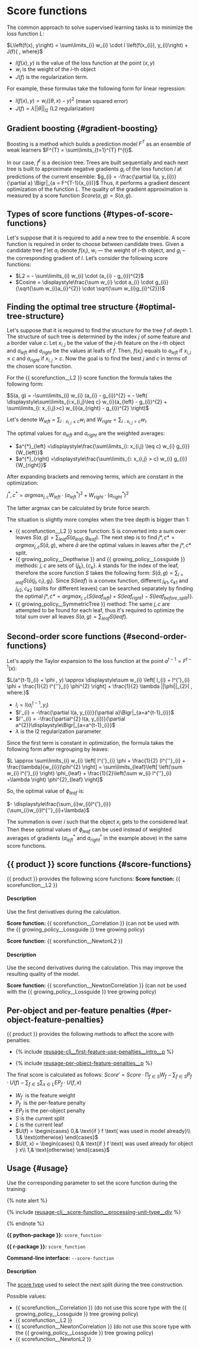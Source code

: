 # Score functions

The common approach to solve supervised learning tasks is to minimize the loss function $L$:

$L\left(f(x), y\right) = \sum\limits_{i} w_{i} \cdot l \left(f(x_{i}), y_{i}\right) + J(f){ , where}$

- $l\left( f(x), y\right)$ is the value of the loss function at the point $(x, y)$
- $w_{i}$ is the weight of the $i$-th object
- $J(f)$ is the regularization term.

For example, these formulas take the following form for linear regression:
- $l\left( f(x), y\right) = w_{i} \left( (\theta, x)  - y \right)^{2}$ (mean squared error)
- $J(f) = \lambda \left| | \theta | \right|_{l2}$ (L2 regularization)


## Gradient boosting {#gradient-boosting}

Boosting is a method which builds a prediction model $F^{T}$ as an ensemble of weak learners $F^{T} = \sum\limits_{t=1}^{T} f^{t}$.

In our case, $f^{t}$ is a decision tree. Trees are built sequentially and each next tree is built to approximate negative gradients $g_{i}$ of the loss function $l$ at predictions of the current ensemble:
$g_{i} = -\frac{\partial l(a, y_{i})}{\partial a} \Bigr|_{a = F^{T-1}(x_{i})}$
Thus, it performs a gradient descent optimization of the function $L$. The quality of the gradient approximation is measured by a score function $Score(a, g) = S(a, g)$.


## Types of score functions {#types-of-score-functions}

Let's suppose that it is required to add a new tree to the ensemble. A score function is required in order to choose between candidate trees. Given a candidate tree $f$ let $a_{i}$ denote $f(x_{i})$, $w_{i}$ — the weight of $i$-th object, and $g_{i}$ – the corresponding gradient of $l$. Let’s consider the following score functions:
- $L2 = - \sum\limits_{i} w_{i} \cdot (a_{i} - g_{i})^{2}$
- $Cosine = \displaystyle\frac{\sum w_{i} \cdot a_{i} \cdot g_{i}}{\sqrt{\sum w_{i}a_{i}^{2}} \cdot \sqrt{\sum w_{i}g_{i}^{2}}}$


## Finding the optimal tree structure {#optimal-tree-structure}

Let's suppose that it is required to find the structure for the tree $f$ of depth 1. The structure of such tree is determined by the index $j$ of some feature and a border value $c$. Let $x_{i, j}$ be the value of the $j$-th feature on the $i$-th object and $a_{left}$ and $a_{right}$ be the values at leafs of $f$. Then, $f(x_{i})$ equals to $a_{left}$ if $x_{i,j} \leq c$ and $a_{right}$ if $x_{i,j} > c$. Now the goal is to find the best $j$ and $c$ in terms of the chosen score function.

For the {{ scorefunction__L2 }} score function the formula takes the following form:

$S(a, g) = -\sum\limits_{i} w_{i} (a_{i} - g_{i})^{2} = - \left( \displaystyle\sum\limits_{i:x_{i,j}\leq c} w_{i}(a_{left} - g_{i})^{2} + \sum\limits_{i: x_{i,j}>c} w_{i}(a_{right} - g_{i})^{2} \right)$

Let's denote $W_{left} = \displaystyle\sum_{i: x_{I,j} \leq c} w_{i}$ and $W_{right} = \displaystyle\sum_{i: x_{i,j} >c} w_{i}$.

The optimal values for $a_{left}$ and $a_{right}$ are the weighted averages:
- $a^{*}_{left} =\displaystyle\frac{\sum\limits_{i: x_{i,j} \leq c} w_{i} g_{i}}{W_{left}}$
- $a^{*}_{right} =\displaystyle\frac{\sum\limits_{i: x_{i,j} > c} w_{i} g_{i}}{W_{right}}$

After expanding brackets and removing terms, which are constant in the optimization:

$j^{*}, c^{*} = argmax_{j, c} W_{left} \cdot (a^{*}_{left})^{2} + W_{right} \cdot (a^{*}_{right})^{2}$

The latter argmax can be calculated by brute force search.

The situation is slightly more complex when the tree depth is bigger than 1:
- {{ scorefunction__L2 }} score function: S is converted into a sum over leaves $S(a,g) = \sum_{leaf} S(a_{leaf}, g_{leaf})$. The next step is to find $j*, c* = argmax_{j,c}{S(\bar a, g)}$, where $\bar a$ are the optimal values in leaves after the $j*, c*$ split.
- {{ growing_policy__Depthwise }} and {{ growing_policy__Lossguide }} methods: $j, c$ are sets of $\{j_k\}, \{c_k\}$. $k$ stands for the index of the leaf, therefore the score function $S$ takes the following form: $S(\bar a, g) = \sum_{l = leaf}S(\bar a(j_l, c_l), g_l)$. Since $S(leaf)$ is a convex function, different $j_{k1}, c_{k1}$ and $j_{k2}, c_{k2}$ (splits for different leaves) can be searched separately by finding the optimal $j*, c* = argmax_{j,c}\{S(leaf_{left}) + S(leaf_{right}) - S(leaf_{before\_split})\}$.
- {{ growing_policy__SymmetricTree }} method: The same $j, c$ are attempted to be found for each leaf, thus it's required to optimize the total sum over all leaves $S(a,g) = \sum_{leaf} S(leaf)$.


## Second-order score functions {#second-order-functions}

Let's apply the Taylor expansion to the loss function at the point $a^{t-1} = F^{t-1}(x)$:

$L(a^{t-1}_{i} + \phi , y) \approx \displaystyle\sum w_{i} \left[ l_{i} + l^{'}_{i} \phi + \frac{1}{2} l^{''}_{i} \phi^{2} \right] + \frac{1}{2} \lambda ||\phi||_{2}{ , where:}$

- $l_{i} = l(a^{t-1}_{i}, y_{i})$
- $l'_{i} = -\frac{\partial l(a, y_{i})}{\partial a}\Bigr|_{a=a^{t-1}_{i}}$
- $l''_{i} = -\frac{\partial^{2} l(a, y_{i})}{\partial a^{2}}\displaystyle\Bigr|_{a=a^{t-1}_{i}}$
- $\lambda$ is the l2 regularization parameter

Since the first term is constant in optimization, the formula takes the following form after regrouping by leaves:

$L \approx \sum\limits_{i} w_{i} \left[ l^{'}_{i} \phi + \frac{1}{2} (l^{''}_{i} + \frac{\lambda}{w_{i}})\phi^{2} \right] = \sum\limits_{leaf}\left[  \left(\sum w_{i} l^{'}_{i} \right) \phi_{leaf} + \frac{1}{2}\left(\sum w_{i} l^{''}_{i} +\lambda \right) \phi^{2}_{leaf}  \right]$

So, the optimal value of $\phi_{leaf}$ is:

$- \displaystyle\frac{\sum_{i}w_{i}l^{'}_{i}}{\sum_{i}w_{i}l^{''}_{i}+\lambda}$

The summation is over $i$ such that the object $x_{i}$ gets to the considered leaf. Then these optimal values of $\phi_{leaf}$ can be used instead of weighted averages of gradients ($a^{*}_{left}$ and $a^{*}_{right}$ in the example above) in the same score functions.


## {{ product }} score functions {#score-functions}

{{ product }} provides the following score functions:
**Score function:** {{ scorefunction__L2 }}

#### Description


Use the first derivatives during the calculation.


**Score function:** {{ scorefunction__Correlation }} (can not be used with the {{ growing_policy__Lossguide }} tree growing policy)

**Score function:** {{ scorefunction__NewtonL2 }}

#### Description


Use the second derivatives during the calculation. This may improve the resulting quality of the model.


**Score function:** {{ scorefunction__NewtonCorrelation }} (can not be used with the {{ growing_policy__Lossguide }} tree growing policy)


## Per-object and per-feature penalties {#per-object-feature-penalties}

{{ product }} provides the following methods to affect the score with penalties:
- {% include [reusage-cli__first-feature-use-penalties__intro__p](../_includes/work_src/reusage/cli__first-feature-use-penalties__intro__p.md) %}

- {% include [reusage-per-object-feature-penalties__p](../_includes/work_src/reusage/per-object-feature-penalties__p.md) %}

The final score is calculated as follows:
$Score' = Score \cdot \prod_{f\in S}W_{f} - \sum_{f\in S}P_{f} \cdot U(f) - \sum_{f\in S}\sum_{x \in L}EP_{f} \cdot U(f, x)$
- $W_{f}$  is the feature weight
- $P_{f}$  is the per-feature penalty
- $EP_{f}$ is the per-object penalty
- $S$ is the current split
- $L$ is the current leaf
- $U(f) = \begin{cases} 0,& \text{if } f \text{ was used in model already}\\ 1,& \text{otherwise} \end{cases}$
- $U(f, x) = \begin{cases} 0,& \text{if } f \text{ was used already for object } x\\ 1,& \text{otherwise} \end{cases}$


## Usage {#usage}

Use the corresponding parameter to set the score function during the training:

{% note alert %}

{% include [reusage-cli__score-function__processing-unit-type__div](../_includes/work_src/reusage/cli__score-function__processing-unit-type__div.md) %}

{% endnote %}

**{{ python-package }}:** `score_function`

**{{ r-package }}:** `score_function`

**Command-line interface:** `--score-function`

#### Description


The [score type](../concepts/algorithm-score-functions.md) used to select the next split during the tree construction.

Possible values:

- {{ scorefunction__Correlation }} (do not use this score type with the {{ growing_policy__Lossguide }} tree growing policy)
- {{ scorefunction__L2 }}
- {{ scorefunction__NewtonCorrelation }} (do not use this score type with the {{ growing_policy__Lossguide }} tree growing policy)
- {{ scorefunction__NewtonL2 }}


